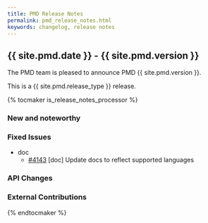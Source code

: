 ```yaml
---
title: PMD Release Notes
permalink: pmd_release_notes.html
keywords: changelog, release notes
---
```


## {{ site.pmd.date }} - {{ site.pmd.version }}

The PMD team is pleased to announce PMD {{ site.pmd.version }}.

This is a {{ site.pmd.release_type }} release.

{% tocmaker is_release_notes_processor %}

### New and noteworthy

### Fixed Issues
* doc
    * [#4143](https://github.com/pmd/pmd/pull/4142) \[doc] Update docs to reflect supported languages

### API Changes

### External Contributions

{% endtocmaker %}


